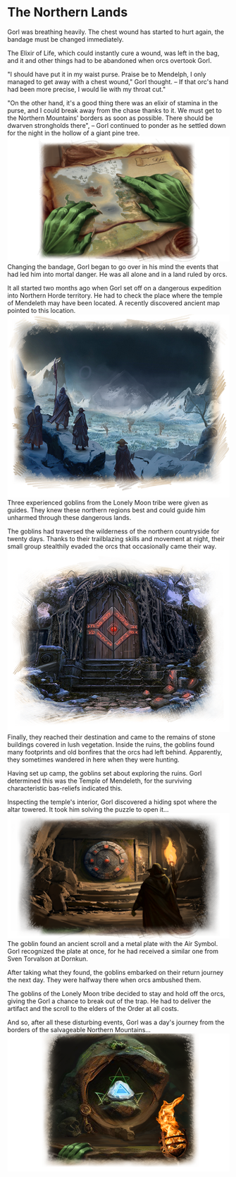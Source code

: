 # The Northern Lands
Gorl was breathing heavily. The chest wound has started to hurt again, the bandage must be changed immediately.

The Elixir of Life, which could instantly cure a wound, was left in the bag, and it and other things had to be abandoned when orcs overtook Gorl.

"I should have put it in my waist purse. Praise be to Mendelph, I only managed to get away with a chest wound," Gorl thought. – If that orc's hand had been more precise, I would lie with my throat cut."

"On the other hand, it's a good thing there was an elixir of stamina in the purse, and I could break away from the chase thanks to it. We must get to the Northern Mountains' borders as soon as possible. There should be dwarven strongholds there", – Gorl continued to ponder as he settled down for the night in the hollow of a giant pine tree.
![](images/quest21.2x.png)
Changing the bandage, Gorl began to go over in his mind the events that had led him into mortal danger. He was all alone and in a land ruled by orcs. 

It all started two months ago when Gorl set off on a dangerous expedition into Northern Horde territory. He had to check the place where the temple of Mendeleth may have been located. A recently discovered ancient map pointed to this location.
![](images/quest22.2x.png)
Three experienced goblins from the Lonely Moon tribe were given as guides. They knew these northern regions best and could guide him unharmed through these dangerous lands. 

The goblins had traversed the wilderness of the northern countryside for twenty days. Thanks to their trailblazing skills and movement at night, their small group stealthily evaded the orcs that occasionally came their way. 
![](images/quest23.2x.png)
Finally, they reached their destination and came to the remains of stone buildings covered in lush vegetation. Inside the ruins, the goblins found many footprints and old bonfires that the orcs had left behind. Apparently, they sometimes wandered in here when they were hunting.

Having set up camp, the goblins set about exploring the ruins. Gorl determined this was the Temple of Mendeleth, for the surviving characteristic bas-reliefs indicated this.

Inspecting the temple's interior, Gorl discovered a hiding spot where the altar towered. It took him solving the puzzle to open it...
![](images/quest24.2x.png)
The goblin found an ancient scroll and a metal plate with the Air Symbol. Gorl recognized the plate at once, for he had received a similar one from Sven Torvalson at Dornkun.

After taking what they found, the goblins embarked on their return journey the next day. They were halfway there when orcs ambushed them.

The goblins of the Lonely Moon tribe decided to stay and hold off the orcs, giving the Gorl a chance to break out of the trap. He had to deliver the artifact and the scroll to the elders of the Order at all costs. 

And so, after all these disturbing events, Gorl was a day's journey from the borders of the salvageable Northern Mountains... 
![](images/quest25.2x.png)